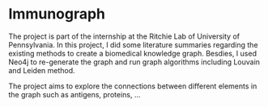# Immunograph

The project is part of the internship at the Ritchie Lab of University of Pennsylvania. In this project, I did some literature summaries regarding the existing
methods to create a biomedical knowledge graph. Besdies, I used Neo4j to re-generate the graph and run graph algorithms including Louvain and Leiden method.

The project aims to explore the connections between different elements in the graph such as antigens, proteins, ...
